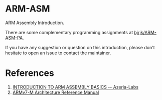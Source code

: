 # ARM-ASM
ARM Assembly Introduction.

There are some complementary programming assignments at [bjrjk/ARM-ASM-PA](https://github.com/bjrjk/ARM-ASM-PA).

If you have any suggestion or question on this introduction, please don't hesitate to open an issue to contact the maintainer.



# References

1. [INTRODUCTION TO ARM ASSEMBLY BASICS -- Azeria-Labs](https://azeria-labs.com/writing-arm-assembly-part-1/)
2. [ARMv7-M Architecture Reference Manual](https://developer.arm.com/documentation/ddi0403/e-d/?search=5eec7371e24a5e02d07b2753)
